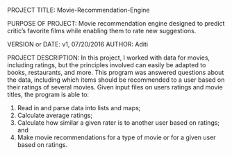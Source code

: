 PROJECT TITLE: Movie-Recommendation-Engine

PURPOSE OF PROJECT: Movie recommendation engine designed to predict critic’s favorite films while enabling them to rate new suggestions.

VERSION or DATE: v1, 07/20/2016
AUTHOR: Aditi

PROJECT DESCRIPTION: 
In this project, I worked with data for movies, including ratings, but the principles involved can easily be adapted to books, restaurants, and more. This program was answered questions about the data, including which items should be recommended to a user based on their ratings of several movies. Given input files on users ratings and movie titles, the program is able to:

 1. Read in and parse data into lists and maps;
 2. Calculate average ratings;
 3. Calculate how similar a given rater is to another user based on ratings; and
 4. Make movie recommendations for a type of movie or for a given user based on ratings.
